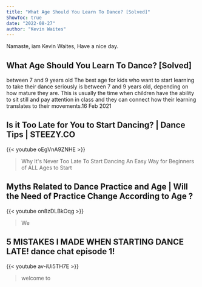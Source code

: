 ```yaml
---
title: "What Age Should You Learn To Dance? [Solved]"
ShowToc: true 
date: "2022-08-27"
author: "Kevin Waites" 
---
```


Namaste, iam Kevin Waites, Have a nice day.
## What Age Should You Learn To Dance? [Solved]
between 7 and 9 years old The best age for kids who want to start learning to take their dance seriously is between 7 and 9 years old, depending on how mature they are. This is usually the time when children have the ability to sit still and pay attention in class and they can connect how their learning translates to their movements.16 Feb 2021

## Is it Too Late for You to Start Dancing? | Dance Tips | STEEZY.CO
{{< youtube oEgVnA9ZNHE >}}
>Why It's Never Too Late To Start Dancing An Easy Way for Beginners of ALL Ages to Start 

## Myths Related to Dance Practice and Age | Will the Need of Practice Change According to Age ?
{{< youtube on8zDLBkOqg >}}
>We

## 5 MISTAKES I MADE WHEN STARTING DANCE LATE! dance chat episode 1!
{{< youtube av-iUi5TH7E >}}
>welcome to 

